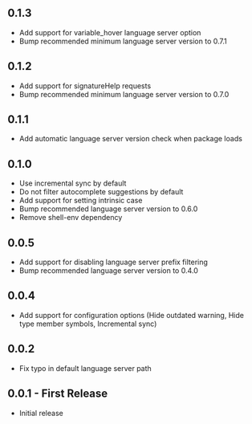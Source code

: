 ## 0.1.3
* Add support for variable_hover language server option
* Bump recommended minimum language server version to 0.7.1

## 0.1.2
* Add support for signatureHelp requests
* Bump recommended minimum language server version to 0.7.0

## 0.1.1
* Add automatic language server version check when package loads

## 0.1.0
* Use incremental sync by default
* Do not filter autocomplete suggestions by default
* Add support for setting intrinsic case
* Bump recommended language server version to 0.6.0
* Remove shell-env dependency

## 0.0.5
* Add support for disabling language server prefix filtering
* Bump recommended language server version to 0.4.0

## 0.0.4
* Add support for configuration options (Hide outdated warning, Hide type member symbols, Incremental sync)

## 0.0.2
* Fix typo in default language server path

## 0.0.1 - First Release
* Initial release
